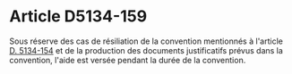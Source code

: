 # Article D5134-159

  
Sous réserve des cas de résiliation de la convention mentionnés à l'article [D. 5134-154][1] et de la production des documents justificatifs prévus dans la convention, l'aide est versée pendant la durée de la convention.

 [1]: /affichCodeArticle.do?cidTexte=LEGITEXT000006072050&idArticle=LEGIARTI000018495042&dateTexte=&categorieLien=cid